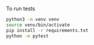 To run tests


```sh
python3 -m venv venv
source venv/bin/activate
pip install -r requirements.txt
python -m pytest
```
